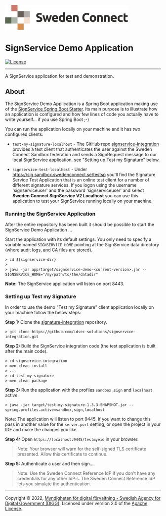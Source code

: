 ![Logo](../../docs/images/sweden-connect.png)


# SignService Demo Application

[![License](https://img.shields.io/badge/License-Apache%202.0-blue.svg)](https://opensource.org/licenses/Apache-2.0)

-----

A SignService application for test and demonstration.

## About

The SignService Demo Application is a Spring Boot application making use of the [SignService Spring Boot Starter](../../spring-boot-starter/README.md). Its main purpose is to illustrate how an application is configured and how few lines of code you actually have to write yourself... if you use Spring Boot ;-)

You can run the application locally on your machine and it has two configured clients:

- `test-my-signature-localhost` - The GitHub repo [signservice-integration](https://github.com/idsec-solutions/signservice-integration) provides a test client that authenticates the user against the Sweden Connect Sandbox
federation and sends a SignRequest message to our local SignService application, see "Setting up Test my Signature" below.

- `signservice-test-localhost` - Under https://sig.sandbox.swedenconnect.se/testsp you'll find the Signature Service
Test Application that is an online test client for a number of different signature services. If you logon using the
username 'signserviceuser' and the password 'signserviceuser' and select **Sweden Connect SignService V2 Localhost** you can use this application
to test your SignService running locally on your machine.

### Running the SignService Application

After the entire repository has been built it should be possible to start the SignService Demo Application ...

Start the application with its default settings. You only need to specify a variable named `SIGNSERVICE_HOME` pointing at the SignService data directory (where audit logs, and CA files are stored).

```
> cd ${signservice-dir}
>
> java -jar app/target/signservice-demo-<current-version>.jar --SIGNSERVICE_HOME="/my/path/to/the/datadir"

```

**Note:** The SignService application will listen on port 8443.


### Setting up Test my Signature

In order to use the demo "Test my Signature" client application locally on your machine follow the below steps:

**Step 1:** Clone the [signature-integration](https://github.com/idsec-solutions/signservice-integration) repository.

```
> git clone https://github.com/idsec-solutions/signservice-integration.git
```

**Step 2:** Build the SignService integration code (the test application is built after the main code).

```
> cd signservice-integration
> mvn clean install
> ...
> cd test-my-signature
> mvn clean package
```

**Step 3:** Run the application with the profiles `sandbox` ,`sign` and `localhost` active.

```
> java -jar target/test-my-signature-1.3.3-SNAPSHOT.jar --spring.profiles.active=sandbox,sign,localhost
```

Note: The application will listen to port 9445. If you want to change this pass in another value for the `server.port` setting, or open the project in your IDE and make the changes you like.

**Step 4:** Open `https://localhost:9445/testmyeid` in your browser.

> Note: Your browser will warn for the self-signed TLS certificate presented. Allow this certificate to continue.

**Step 5:** Authenticate a user and then sign...

> Note: Use the Sweden Connect Reference IdP if you don't have any credentials for any other IdP:s. The Sweden
Connect Reference IdP lets you simulate the authentication.


-----

Copyright &copy; 2022, [Myndigheten för digital förvaltning - Swedish Agency for Digital Government (DIGG)](http://www.digg.se). Licensed under version 2.0 of the [Apache License](http://www.apache.org/licenses/LICENSE-2.0).
